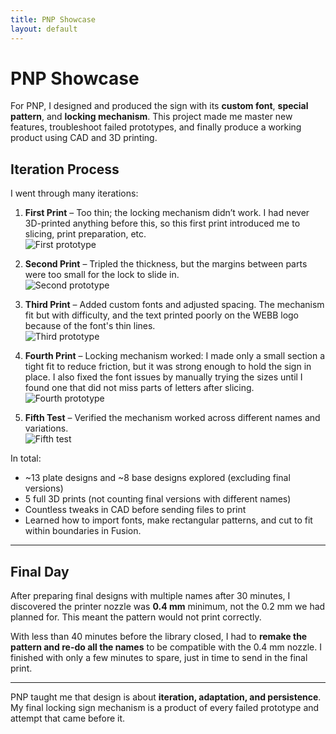 ```yaml
---
title: PNP Showcase
layout: default
---
```


# PNP Showcase

For PNP, I designed and produced the sign with its **custom font**, **special pattern**, and **locking mechanism**. This project made me master new features, troubleshoot failed prototypes, and finally produce a working product using CAD and 3D printing.


## Iteration Process

I went through many iterations:

1. **First Print** – Too thin; the locking mechanism didn’t work. I had never 3D-printed anything before this, so this first print introduced me to slicing, print preparation, etc.   
   ![First prototype](images/pnp-prototype1.png)

2. **Second Print** – Tripled the thickness, but the margins between parts were too small for the lock to slide in.  
   ![Second prototype](images/pnp-prototype2.png)

3. **Third Print** – Added custom fonts and adjusted spacing. The mechanism fit but with difficulty, and the text printed poorly on the WEBB logo because of the font's thin lines.  
   ![Third prototype](images/pnp-prototype3.png)

4. **Fourth Print** – Locking mechanism worked: I made only a small section a tight fit to reduce friction, but it was strong enough to hold the sign in place. I also fixed the font issues by manually trying the sizes until I found one that did not miss parts of letters after slicing.  
   ![Fourth prototype](images/pnp-prototype4.png)

5. **Fifth Test** – Verified the mechanism worked across different names and variations.  
   ![Fifth test](images/pnp-testnames.png)

In total:  
- ~13 plate designs and ~8 base designs explored (excluding final versions) 
- 5 full 3D prints (not counting final versions with different names)  
- Countless tweaks in CAD before sending files to print
- Learned how to import fonts, make rectangular patterns, and cut to fit within boundaries in Fusion.   

---

## Final Day

After preparing final designs with multiple names after 30 minutes, I discovered the printer nozzle was **0.4 mm** minimum, not the 0.2 mm we had planned for. This meant the pattern would not print correctly.  

With less than 40 minutes before the library closed, I had to **remake the pattern and re-do all the names** to be compatible with the 0.4 mm nozzle. I finished with only a few minutes to spare, just in time to send in the final print.

---

PNP taught me that design is about **iteration, adaptation, and persistence**. My final locking sign mechanism is a product of every failed prototype and attempt that came before it.
